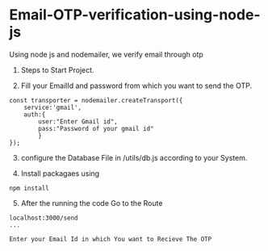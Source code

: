# Email-OTP-verification-using-node-js
Using node js and nodemailer, we verify email through otp

1. Steps to Start Project.

2. Fill your EmailId and password from which you want to send the OTP.
```
const transporter = nodemailer.createTransport({
    service:'gmail',
    auth:{
        user:"Enter Gmail id",
        pass:"Password of your gmail id"
        }
});
```

3. configure the Database File in /utils/db.js  according to your System.

4. Install packagaes using 
```
npm install
```

5. After the running the code Go to the Route 
```
localhost:3000/send
...

Enter your Email Id in which You want to Recieve The OTP
